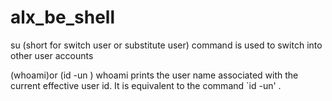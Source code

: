 
# alx_be_shell
su (short for switch user or substitute user) command is used to switch into other user accounts

(whoami)or (id -un ) whoami prints the user name associated with the current effective user id. It is equivalent to the command `id -un' .